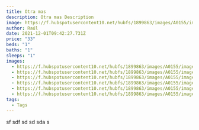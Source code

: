 ```yaml
---
title: Otra mas
description: Otra mas Description
image: https://f.hubspotusercontent10.net/hubfs/1899863/images/A0155/image-05.jpg
author: Raúl
date: 2021-12-01T09:42:27.731Z
price: "33"
beds: "1"
baths: "1"
sleeps: "1"
images:
  - https://f.hubspotusercontent10.net/hubfs/1899863/images/A0155/image-01.jpg
  - https://f.hubspotusercontent10.net/hubfs/1899863/images/A0155/image-02.jpg
  - https://f.hubspotusercontent10.net/hubfs/1899863/images/A0155/image-03.jpg
  - https://f.hubspotusercontent10.net/hubfs/1899863/images/A0155/image-04.jpg
  - https://f.hubspotusercontent10.net/hubfs/1899863/images/A0155/image-05.jpg
  - https://f.hubspotusercontent10.net/hubfs/1899863/images/A0155/image-06.jpg
tags:
  - Tags
---
```

sf sdf sd sd sda s